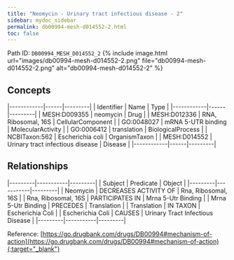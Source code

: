 ```yaml
---
title: "Neomycin - Urinary tract infectious disease - 2"
sidebar: mydoc_sidebar
permalink: db00994-mesh-d014552-2.html
toc: false 
---
```



Path ID: `DB00994_MESH_D014552_2`
{% include image.html url="images/db00994-mesh-d014552-2.png" file="db00994-mesh-d014552-2.png" alt="db00994-mesh-d014552-2" %}

## Concepts

|------------|------|---------|
| Identifier | Name | Type    |
|------------|------|---------|
| MESH:D009355 | neomycin | Drug |
| MESH:D012336 | RNA, Ribosomal, 16S | CellularComponent |
| GO:0048027 | mRNA 5-UTR binding | MolecularActivity |
| GO:0006412 | translation | BiologicalProcess |
| NCBITaxon:562 | Escherichia coli | OrganismTaxon |
| MESH:D014552 | Urinary tract infectious disease | Disease |
|------------|------|---------|

## Relationships

|---------|-----------|---------|
| Subject | Predicate | Object  |
|---------|-----------|---------|
| Neomycin | DECREASES ACTIVITY OF | Rna, Ribosomal, 16S |
| Rna, Ribosomal, 16S | PARTICIPATES IN | Mrna 5-Utr Binding |
| Mrna 5-Utr Binding | PRECEDES | Translation |
| Translation | IN TAXON | Escherichia Coli |
| Escherichia Coli | CAUSES | Urinary Tract Infectious Disease |
|---------|-----------|---------|

Reference: [https://go.drugbank.com/drugs/DB00994#mechanism-of-action](https://go.drugbank.com/drugs/DB00994#mechanism-of-action){:target="_blank"}